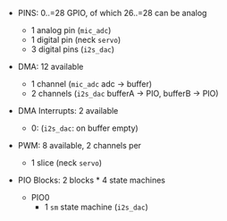 
- PINS: 0..=28 GPIO, of which 26..=28 can be analog
  - 1 analog pin (`mic_adc`)
  - 1 digital pin (neck `servo`)
  - 3 digital pins (`i2s_dac`)

- DMA: 12 available
  - 1 channel (`mic_adc` adc -> buffer)
  - 2 channels (`i2s_dac` bufferA -> PIO, bufferB -> PIO)

- DMA Interrupts: 2 available
  - 0: (`i2s_dac`: on buffer empty)

- PWM: 8 available, 2 channels per
  - 1 slice (neck `servo`)

- PIO Blocks: 2 blocks * 4 state machines
  - PIO0
    - 1 `sm` state machine (`i2s_dac`)

